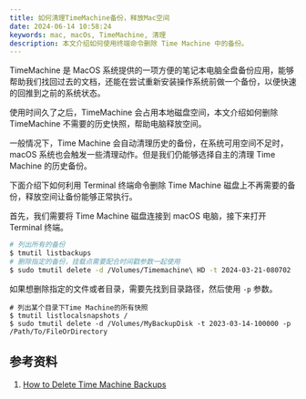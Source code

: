 ```yaml
---
title: 如何清理TimeMachine备份，释放Mac空间
date: 2024-06-14 10:58:24
keywords: mac, macOs, TimeMachine, 清理
description: 本文介绍如何使用终端命令删除 Time Machine 中的备份。
---
```


TimeMachine 是 MacOS 系统提供的一项方便的笔记本电脑全盘备份应用，能够帮助我们找回过去的文档，还能在尝试重新安装操作系统前做一个备份，以便快速的回推到之前的系统状态。

使用时间久了之后，TimeMachine 会占用本地磁盘空间，本文介绍如何删除 TimeMachine 不需要的历史快照，帮助电脑释放空间。

一般情况下，Time Machine 会自动清理历史的备份，在系统可用空间不足时，macOS 系统也会触发一些清理动作。但是我们仍能够选择自主的清理 Time Machine 的历史备份。


下面介绍下如何利用 Terminal 终端命令删除 Time Machine 磁盘上不再需要的备份，释放空间让备份能够正常执行。

首先，我们需要将 Time Machine 磁盘连接到 macOS 电脑，接下来打开 Terminal 终端。

```sh
# 列出所有的备份
$ tmutil listbackups
# 删除指定的备份，挂载点需要配合时间戳参数一起使用
$ sudo tmutil delete -d /Volumes/Timemachine\ HD -t 2024-03-21-080702
```

如果想删除指定的文件或者目录，需要先找到目录路径，然后使用 `-p` 参数。

```
# 列出某个目录下Time Machine的所有快照
$ tmutil listlocalsnapshots /
$ sudo tmutil delete -d /Volumes/MyBackupDisk -t 2023-03-14-100000 -p /Path/To/FileOrDirectory
```

## 参考资料

1. [How to Delete Time Machine Backups](https://www.lifewire.com/delete-time-machine-backups-5219464)